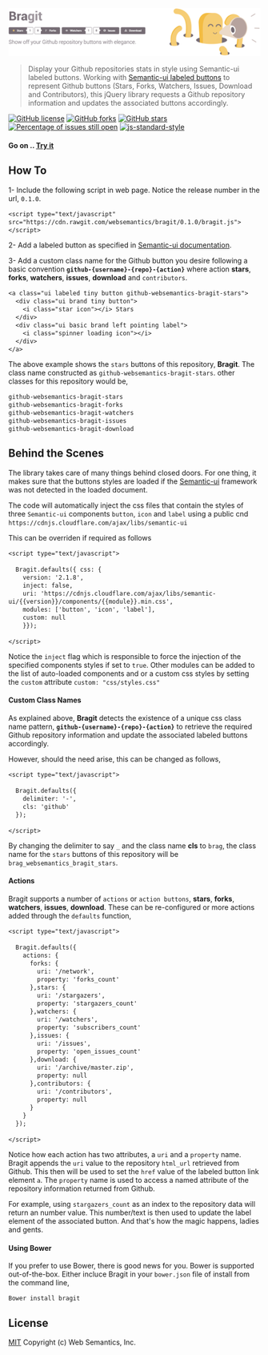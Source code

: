 ![Bragit](https://raw.githubusercontent.com/websemantics/bragit/master/demo/img/header.png)

> Display your Github repositories stats in style using Semantic-ui labeled buttons. Working with [Semantic-ui labeled buttons](http://semantic-ui.com/elements/button.html#labeled) to represent Github buttons (Stars, Forks, Watchers, Issues, Download and Contributors), this jQuery library requests a Github repository information and updates the associated buttons accordingly.

[![GitHub license](https://img.shields.io/badge/license-MIT-blue.svg)](https://raw.githubusercontent.com/websemantics/semanti/master/LICENSE) [![GitHub forks](https://img.shields.io/github/forks/websemantics/semanti.svg)](https://github.com/websemantics/semanti/network) [![GitHub stars](https://img.shields.io/github/stars/websemantics/semanti.svg)](https://github.com/websemantics/semanti/stargazers)
[![Percentage of issues still open](http://isitmaintained.com/badge/open/websemantics/semanti.svg)](http://isitmaintained.com/project/websemantics/semanti "Percentage of issues still open") [![js-standard-style](https://img.shields.io/badge/code%20style-standard-brightgreen.svg)](http://standardjs.com/)

#### Go on .. [Try it](http://websemantics.github.io/bragit/)

## How To

1- Include the following script in web page. Notice the release number in the url, `0.1.0`.

```
<script type="text/javascript" src="https://cdn.rawgit.com/websemantics/bragit/0.1.0/bragit.js"></script>
```

2- Add a labeled button as specified in [Semantic-ui documentation](http://semantic-ui.com/elements/button.html#labeled).

3- Add a custom class name for the Github button you desire following a basic convention **`github-{username}-{repo}-{action}`** where action **stars**, **forks**, **watchers**, **issues**, **download** and `contributors`.

```
<a class="ui labeled tiny button github-websemantics-bragit-stars">
  <div class="ui brand tiny button">
    <i class="star icon"></i> Stars
  </div>
  <div class="ui basic brand left pointing label">
    <i class="spinner loading icon"></i>
  </div>
</a>
```

The above example shows the `stars` buttons of this repository, **Bragit**. The class name constructed as `github-websemantics-bragit-stars`. other classes for this repository would be,

```
github-websemantics-bragit-stars
github-websemantics-bragit-forks
github-websemantics-bragit-watchers
github-websemantics-bragit-issues
github-websemantics-bragit-download
```

## Behind the Scenes

The library takes care of many things behind closed doors. For one thing, it makes sure that the buttons styles are loaded if the [Semantic-ui](http://semantic-ui.com/elements/button.html#labeled) framework was not detected in the loaded document.

The code will automatically inject the css files that contain the styles of three `Semantic-ui` components `button`, `icon` and `label` using a public cnd `https://cdnjs.cloudflare.com/ajax/libs/semantic-ui`

This can be overriden if required as follows

```
<script type="text/javascript">

  Bragit.defaults({ css: {
    version: '2.1.8',
    inject: false,
    uri: 'https://cdnjs.cloudflare.com/ajax/libs/semantic-ui/{{version}}/components/{{module}}.min.css',
    modules: ['button', 'icon', 'label'],
    custom: null
    }});

</script>
```

Notice the `inject` flag which is responsible to force the injection of the specified components styles if set to `true`. Other modules can be added to the list of auto-loaded components and or a custom css styles by setting the `custom` attribute `custom: "css/styles.css"`

#### Custom Class Names

As explained above, **Bragit** detects the existence of a unique css class name pattern, **`github-{username}-{repo}-{action}`** to retrieve the required Github repository information and update the associated labeled buttons accordingly.

However, should the need arise, this can be changed as follows,

```
<script type="text/javascript">

  Bragit.defaults({
    delimiter: '-',
    cls: 'github'
  });

</script>
```

By changing the delimiter to say `_` and the class name **cls** to `brag`, the class name for the `stars` buttons of this repository will be `brag_websemantics_bragit_stars`.

#### Actions

Bragit supports a number of `actions` or `action buttons`, **stars**, **forks**, **watchers**, **issues**, **download**. These can be re-configured or more actions added through the `defaults` function,

```
<script type="text/javascript">

  Bragit.defaults({
    actions: {
      forks: {
        uri: '/network',
        property: 'forks_count'
      },stars: {
        uri: '/stargazers',
        property: 'stargazers_count'
      },watchers: {
        uri: '/watchers',
        property: 'subscribers_count'
      },issues: {
        uri: '/issues',
        property: 'open_issues_count'
      },download: {
        uri: '/archive/master.zip',
        property: null
      },contributors: {
        uri: '/contributors',
        property: null
      }
    }
  });

</script>
```
Notice how each action has two attributes, a `uri` and a `property` name. Bragit appends the `uri` value to the repository `html_url` retrieved from Github. This then will be used to set the `href` value of the labeled button link element `a`. The `property` name is used to access a named attribute of the repository information returned from Github.

For example, using `stargazers_count` as an index to the repository data will return an number value. This number/text is then used to update the label element of the associated button. And that's how the magic happens, ladies and gents.

#### Using Bower

If you prefer to use Bower, there is good news for you. Bower is supported out-of-the-box. Either incluce Bragit in your `bower.json` file of install from the command line,

 ```
 Bower install bragit
 ```

## License

[MIT](LICENSE)
Copyright (c) Web Semantics, Inc.
